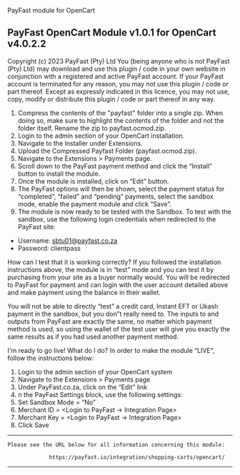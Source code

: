 

PayFast module for OpenCart

PayFast OpenCart Module v1.0.1 for OpenCart v4.0.2.2
-------------------------------------------------------
Copyright (c) 2023 PayFast (Pty) Ltd
You (being anyone who is not PayFast (Pty) Ltd) may download and use this plugin / code in your own website in conjunction with a registered and active PayFast account. If your PayFast account is terminated for any reason, you may not use this plugin / code or part thereof.
Except as expressly indicated in this licence, you may not use, copy, modify or distribute this plugin / code or part thereof in any way.

1. Compress the contents of the "payfast" folder into a single zip. When doing so, make sure to highlight the contents of the folder and not the folder itself. Rename the zip to payfast.ocmod.zip.
2. Login to the admin section of your OpenCart installation.
3. Navigate to the Installer under Extensions.
4. Upload the Compressed Payfast Folder (payfast.ocmod.zip).
5. Navigate to the Extensions > Payments page.
6. Scroll down to the PayFast payment method and click the “Install” button to install the module.
7. Once the module is installed, click on “Edit” button.
8. The PayFast options will then be shown, select the payment status for “completed”, “failed” and “pending” payments, select the sandbox mode, enable the payment module and click “Save”.
9. The module is now ready to be tested with the Sandbox. To test with the sandbox, use the following login credentials when redirected to the PayFast site:
- Username: sbtu01@payfast.co.za
- Password: clientpass

How can I test that it is working correctly?
If you followed the installation instructions above, the module is in “test” mode and you can test it by purchasing from your site as a buyer normally would. You will be redirected to PayFast for payment and can login with the user account detailed above and make payment using the balance in their wallet.

You will not be able to directly “test” a credit card, Instant EFT or Ukash payment in the sandbox, but you don”t really need to. The inputs to and outputs from PayFast are exactly the same, no matter which payment method is used, so using the wallet of the test user will give you exactly the same results as if you had used another payment method.

I'm ready to go live! What do I do?
In order to make the module “LIVE”, follow the instructions below:

1. Login to the admin section of your OpenCart system
2. Navigate to the Extensions > Payments page
3. Under PayFast.co.za, click on the “Edit” link
4. n the PayFast Settings block, use the following settings:
5. Set Sandbox Mode = “No”
6. Merchant ID = <Login to PayFast -> Integration Page>
7. Merchant Key = <Login to PayFast -> Integration Page>
8. Click Save

******************************************************************************

    Please see the URL below for all information concerning this module:

                 https://payfast.io/integration/shopping-carts/opencart/

******************************************************************************
